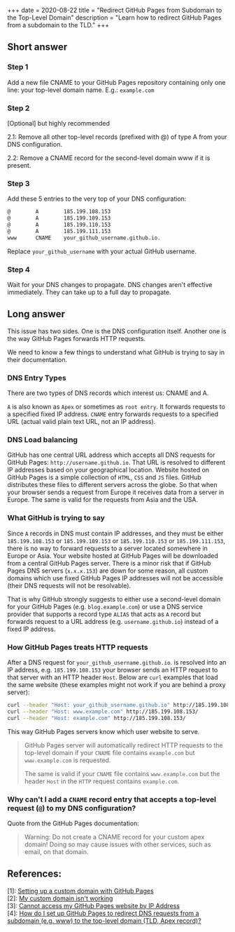 +++
date = 2020-08-22
title = "Redirect GitHub Pages from Subdomain to the Top-Level Domain"
description = "Learn how to redirect GitHub Pages from a subdomain to the TLD."
+++

## Short answer

### Step 1

Add a new file CNAME to your GitHub Pages repository containing only one line:
your top-level domain name. E.g.: `example.com`

### Step 2

[Optional] but highly recommended

2.1: Remove all other top-level records (prefixed with @) of type A from your
DNS configuration.

2.2: Remove a CNAME record for the second-level domain www if it is present.

### Step 3

Add these 5 entries to the very top of your DNS configuration:

```txt
@        A        185.199.108.153
@        A        185.199.109.153
@        A        185.199.110.153
@        A        185.199.111.153
www      CNAME    your_github_username.github.io.
```

Replace `your_github_username` with your actual GitHub username.

### Step 4

Wait for your DNS changes to propagate. DNS changes aren't effective
immediately. They can take up to a full day to propagate.

## Long answer

This issue has two sides. One is the DNS configuration itself. Another one is
the way GitHub Pages forwards HTTP requests.

We need to know a few things to understand what GitHub is trying to say in their
documentation.

### DNS Entry Types

There are two types of DNS records which interest us: CNAME and A.

`A` is also known as `Apex` or sometimes as `root entry`. It forwards requests
to a specified fixed IP address. `CNAME` entry forwards requests to a specified
URL (actual valid plain text URL, not an IP address).

### DNS Load balancing

GitHub has one central URL address which accepts all DNS requests for GitHub
Pages: `http://username.github.io`. That URL is resolved to different IP
addresses based on your geographical location. Website hosted on GitHub Pages is
a simple collection of `HTML`, `CSS` and `JS` files. GitHub distributes these
files to different servers across the globe. So that when your browser sends a
request from Europe it receives data from a server in Europe. The same is valid
for the requests from Asia and the USA.

### What GitHub is trying to say

Since `A` records in DNS must contain IP addresses, and they must be either
`185.199.108.153` or `185.199.109.153` or `185.199.110.153` or
`185.199.111.153`, there is no way to forward requests to a server located
somewhere in Europe or Asia. Your website hosted at GitHub Pages will be
downloaded from a central GitHub Pages server. There is a minor risk that if
GitHub Pages DNS servers (`x.x.x.153`) are down for some reason, all custom
domains which use fixed GitHub Pages IP addresses will not be accessible (their
DNS requests will not be resolvable).

That is why GitHub strongly suggests to either use a second-level domain for
your GitHub Pages (e.g. `blog.example.com`) or use a DNS service provider that
supports a record type `ALIAS` that acts as `A` record but forwards request to a
URL address (e.g. `username.github.io`) instead of a fixed IP address.

### How GitHub Pages treats HTTP requests

After a DNS request for `your_github_username.github.io`. is resolved into an IP
address, e.g. `185.199.108.153` your browser sends an HTTP request to that
server with an HTTP header `Host`. Below are `curl` examples that load the same
website (these examples might not work if you are behind a proxy server):

```bash
curl --header "Host: your_github_username.github.io" http://185.199.108.153/
curl --header "Host: www.example.com" http://185.199.108.153/
curl --header "Host: example.com" http://185.199.108.153/
```

This way GitHub Pages servers know which user website to serve.

> GitHub Pages server will automatically redirect HTTP requests to the top-level
> domain if your `CNAME` file contains `example.com` but `www.example.com` is
> requested.
>
> The same is valid if your `CNAME` file contains `www.example.com` but the
> header `Host` in the `HTTP` request contains `example.com`.

### Why can't I add a `CNAME` record entry that accepts a top-level request (`@`) to my DNS configuration?

Quote from the GitHub Pages documentation:

> Warning: Do not create a CNAME record for your custom apex domain! Doing so
> may cause issues with other services, such as email, on that domain.

## References:

\[1\]:
[Setting up a custom domain with GitHub Pages](https://docs.github.com/en/github/working-with-github-pages/configuring-a-custom-domain-for-your-github-pages-site)  
\[2\]:
[My custom domain isn't working](https://docs.github.com/en/github/working-with-github-pages/troubleshooting-custom-domains-and-github-pages)  
\[3\]:
[Cannot access my GitHub Pages website by IP Address](https://serverfault.com/questions/589370/cannot-access-my-github-pages-website-by-ip-address)  
\[4\]:
[How do I set up GitHub Pages to redirect DNS requests from a subdomain (e.g. www) to the top-level domain (TLD, Apex record)?](https://stackoverflow.com/questions/23375422/how-do-i-set-up-github-pages-to-redirect-dns-requests-from-a-subdomain-e-g-www)

